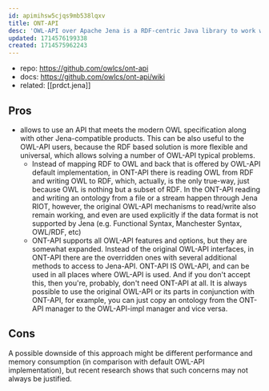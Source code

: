 ```yaml
---
id: apimihsw5cjqs9mb538lqxv
title: ONT-API
desc: 'OWL-API over Apache Jena is a RDF-centric Java library to work with OWL2'
updated: 1714576199338
created: 1714575962243
---
```


- repo: https://github.com/owlcs/ont-api
- docs: https://github.com/owlcs/ont-api/wiki
- related: [[prdct.jena]]

## Pros

- allows to use an API that meets the modern OWL specification along with other Jena-compatible products. This can be also useful to the OWL-API users, because the RDF based solution is more flexible and universal, which allows solving a number of OWL-API typical problems. 
  - Instead of mapping RDF to OWL and back that is offered by OWL-API default implementation, in ONT-API there is reading OWL from RDF and writing OWL to RDF, which, actually, is the only true-way, just because OWL is nothing but a subset of RDF. In the ONT-API reading and writing an ontology from a file or a stream happen through Jena RIOT, however, the original OWL-API mechanisms to read/write also remain working, and even are used explicitly if the data format is not supported by Jena (e.g. Functional Syntax, Manchester Syntax, OWL/RDF, etc)
  - ONT-API supports all OWL-API features and options, but they are somewhat expanded. Instead of the original OWL-API interfaces, in ONT-API there are the overridden ones with several additional methods to access to Jena-API. ONT-API IS OWL-API, and can be used in all places where OWL-API is used. And if you don't accept this, then you're, probably, don't need ONT-API at all. It is always possible to use the original OWL-API or its parts in conjunction with ONT-API, for example, you can just copy an ontology from the ONT-API manager to the OWL-API-impl manager and vice versa.

## Cons

A possible downside of this approach might be different performance and memory consumption (in comparison with default OWL-API implementation), but recent research shows that such concerns may not always be justified.